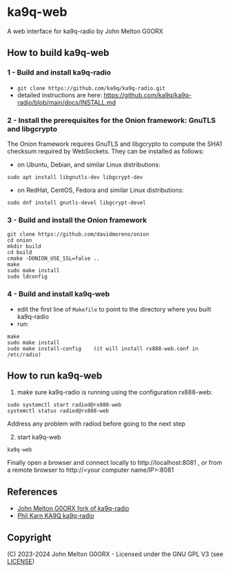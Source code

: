 # ka9q-web

A web interface for ka9q-radio by John Melton G0ORX


## How to build ka9q-web

### 1 - Build and install ka9q-radio

- `git clone https://github.com/ka9q/ka9q-radio.git`
- detailed instructions are here: https://github.com/ka9q/ka9q-radio/blob/main/docs/INSTALL.md


### 2 - Install the prerequisites for the Onion framework: GnuTLS and libgcrypto

The Onion framework requires GnuTLS and libgcrypto to compute the SHA1 checksum required by WebSockets.
They can be installed as follows:

- on Ubuntu, Debian, and similar Linux distributions:
```
sudo apt install libgnutls-dev libgcrypt-dev
```

- on RedHat, CentOS, Fedora and similar Linux distributions:
```
sudo dnf install gnutls-devel libgcrypt-devel
```


### 3 - Build and install the Onion framework

```
git clone https://github.com/davidmoreno/onion
cd onion
mkdir build
cd build
cmake -DONION_USE_SSL=false ..
make
sudo make install
sudo ldconfig
```


### 4 - Build and install ka9q-web

- edit the first line of `Makefile` to point to the directory where you built ka9q-radio
- run:
```
make
sudo make install
sudo make install-config    (it will install rx888-web.conf in /etc/radio)
```


## How to run ka9q-web

1. make sure ka9q-radio is running using the configuration rx888-web:
```
sudo systemctl start radiod@rx888-web
systemctl status radiod@rx888-web
```
Address any problem with radiod before going to the next step

2. start ka9q-web
```
ka9q-web
```

Finally open a browser and connect locally to http://localhost:8081 , or from a remote browser to http://<your computer name/IP>:8081

## References

- [John Melton G0ORX fork of ka9q-radio](https://github.com/g0orx/ka9q-radio)
- [Phil Karn KA9Q ka9q-radio](https://github.com/ka9q/ka9q-radio)

## Copyright

(C) 2023-2024 John Melton G0ORX - Licensed under the GNU GPL V3 (see [LICENSE](LICENSE))
